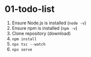 # 01-todo-list

1. Ensure Node.js is installed (`node -v`)
2. Ensure npm is installed (`npm -v`)
3. Clone repository (download)
4. `npm install`
5. `npx tsc --watch`
6. `npx serve`
